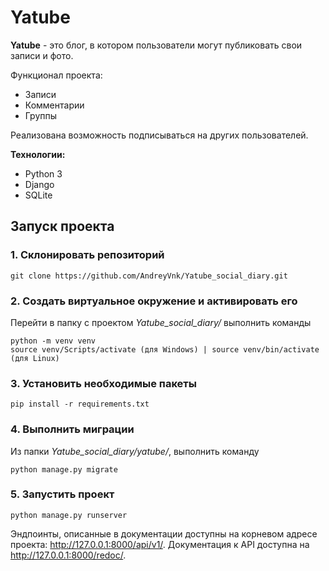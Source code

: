 # Yatube

**Yatube** - это блог, в котором пользователи могут публиковать свои записи и фото.

Функционал проекта:

- Записи
- Комментарии
- Группы

Реализована возможность подписываться на других пользователей.

**Технологии:**

* Python 3
* Django
* SQLite

## Запуск проекта ##
### 1. Склонировать репозиторий
```
git clone https://github.com/AndreyVnk/Yatube_social_diary.git
```

### 2. Создать виртуальное окружение и активировать его
Перейти в папку с проектом _Yatube_social_diary/_ выполнить команды
```
python -m venv venv
source venv/Scripts/activate (для Windows) | source venv/bin/activate (для Linux)
```

### 3. Установить необходимые пакеты
```
pip install -r requirements.txt
```
### 4. Выполнить миграции
Из папки *Yatube_social_diary/yatube/*, выполнить команду
```
python manage.py migrate
```
### 5. Запустить проект
```
python manage.py runserver
```
Эндпоинты, описанные в документации доступны на корневом адресе проекта: http://127.0.0.1:8000/api/v1/. Документация к API доступна на http://127.0.0.1:8000/redoc/.
